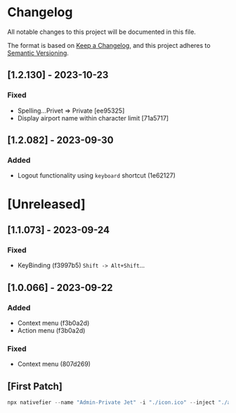 # Changelog

All notable changes to this project will be documented in this file.

The format is based on [Keep a Changelog](https://keepachangelog.com/en/1.0.0/),
and this project adheres to [Semantic Versioning](https://semver.org/spec/v2.0.0.html).

## [1.2.130] - 2023-10-23

### Fixed

- Spelling...Privet => Private [ee95325]
- Display airport name within character limit [71a5717]

<!-- ||||||||||||||||||||||||||||||||||||||||||||||||||||||||||||| -->

## [1.2.082] - 2023-09-30

### Added

- Logout functionality using `keyboard` shortcut (1e62127)

<!-- ||||||||||||||||||||||||||||||||||||||||||||||||||||||||||||| -->

# [Unreleased]

## [1.1.073] - 2023-09-24

<!-- ### Added

- lore10 -->

### Fixed

- KeyBinding (f3997b5) `Shift -> Alt+Shift`...

<!-- ### Removed

- lore10 -->

<!-- ||||||||||||||||||||||||||||||||||||||||||||||||||||||||||||| -->

## [1.0.066] - 2023-09-22

### Added

- Context menu (f3b0a2d)
- Action menu (f3b0a2d)

### Fixed

- Context menu (807d269)

## [First Patch]

```powershell
npx nativefier --name "Admin-Private Jet" -i "./icon.ico" --inject "./admin-context.js" --disable-dev-tools --build-version "0.0.073-beta" --app-version "0.07"  --show-menu-bar --bookmarks-menu "./admin_menu-Action.json" --min-width "1360" --min-height "768" --portable "http://localhost/admin/"
```
